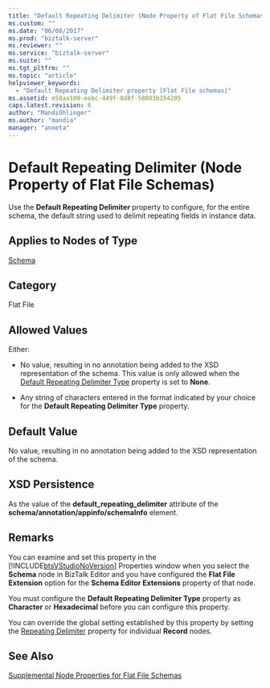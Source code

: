 ```yaml
---
title: "Default Repeating Delimiter (Node Property of Flat File Schemas) | Microsoft Docs"
ms.custom: ""
ms.date: "06/08/2017"
ms.prod: "biztalk-server"
ms.reviewer: ""
ms.service: "biztalk-server"
ms.suite: ""
ms.tgt_pltfrm: ""
ms.topic: "article"
helpviewer_keywords: 
  - "Default Repeating Delimiter property [Flat File schemas]"
ms.assetid: e58aa100-eebc-449f-8d8f-58803b154205
caps.latest.revision: 6
author: "MandiOhlinger"
ms.author: "mandia"
manager: "anneta"
---
```

# Default Repeating Delimiter (Node Property of Flat File Schemas)
Use the **Default Repeating Delimiter** property to configure, for the entire schema, the default string used to delimit repeating fields in instance data.  
  
## Applies to Nodes of Type  
 [Schema](../core/schema-node-properties.md)  
  
## Category  
 Flat File  
  
## Allowed Values  
 Either:  
  
-   No value, resulting in no annotation being added to the XSD representation of the schema. This value is only allowed when the [Default Repeating Delimiter Type](../core/default-repeating-delimiter-type-node-property-of-flat-file-schemas.md) property is set to **None**.  
  
-   Any string of characters entered in the format indicated by your choice for the **Default Repeating Delimiter Type** property.  
  
## Default Value  
 No value, resulting in no annotation being added to the XSD representation of the schema.  
  
## XSD Persistence  
 As the value of the **default_repeating_delimiter** attribute of the **schema/annotation/appinfo/schemaInfo** element.  
  
## Remarks  
 You can examine and set this property in the [!INCLUDE[btsVStudioNoVersion](../includes/btsvstudionoversion-md.md)] Properties window when you select the **Schema** node in BizTalk Editor and you have configured the **Flat File Extension** option for the **Schema Editor Extensions** property of that node.  
  
 You must configure the **Default Repeating Delimiter Type** property as **Character** or **Hexadecimal** before you can configure this property.  
  
 You can override the global setting established by this property by setting the [Repeating Delimiter](../core/repeating-delimiter-node-property-of-flat-file-schemas.md) property for individual **Record** nodes.  
  
## See Also  
 [Supplemental Node Properties for Flat File Schemas](../core/supplemental-node-properties-for-flat-file-schemas.md)